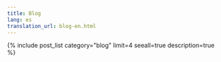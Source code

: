 ```yaml
---
title: Blog
lang: es
translation_url: blog-en.html
---
```


{% include post_list category="blog" limit=4 seeall=true description=true %}
